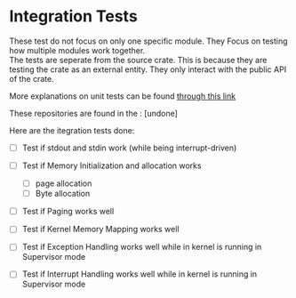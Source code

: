 # Integration Tests

These test do not focus on only one specific module. They Focus on testing how multiple modules work together.  
The tests are seperate from the source crate. This is because they are testing the crate as an external entity. They only interact with the public API of the crate.    

More explanations on unit tests can be found [through this link](https://doc.rust-lang.org/book/ch11-03-test-organization.html#integration-tests)    



These repositories are found in the : [undone]

Here are the itegration tests done:
- [ ] Test if stdout and stdin work (while being interrupt-driven)
- [ ] Test if Memory Initialization and allocation works
  - [ ] page allocation
  - [ ] Byte allocation
- [ ] Test if Paging works well
- [ ] Test if Kernel Memory Mapping works well
- [ ] Test if Exception Handling works well while in kernel is running in Supervisor mode
- [ ] Test if Interrupt Handling works well while in kernel is running in Supervisor mode


